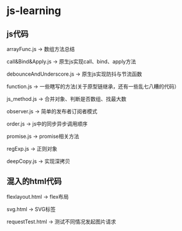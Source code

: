 # js-learning
## js代码

arrayFunc.js -> 数组方法总结

call&Bind&Apply.js -> 原生js实现call、bind、apply方法

debounceAndUnderscore.js -> 原生js实现防抖与节流函数

function.js -> 一些瞎写的方法(关于原型链继承，还有一些乱七八糟的代码）

js_method.js -> 合并对象、判断是否数组、找最大数

observer.js -> 简单的发布者订阅者模式

order.js -> js中的同步异步调用顺序

promise.js -> promise相关方法

regExp.js -> 正则对象

deepCopy.js -> 实现深拷贝


## 混入的html代码

flexlayout.html -> flex布局

svg.html -> SVG标签

requestTest.html -> 测试不同情况发起图片请求

